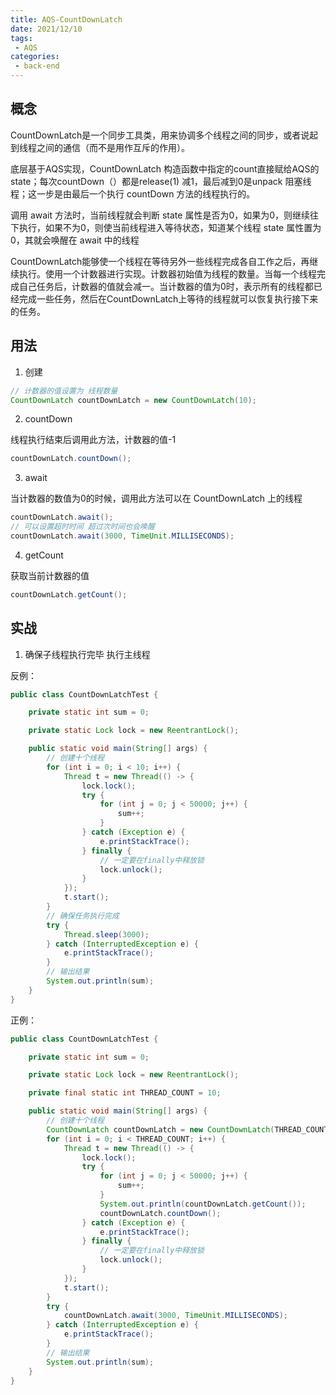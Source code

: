 ```yaml
---
title: AQS-CountDownLatch
date: 2021/12/10
tags:
 - AQS
categories:
 - back-end
---
```


## 概念

CountDownLatch是一个同步工具类，用来协调多个线程之间的同步，或者说起到线程之间的通信（而不是用作互斥的作用）。

底层基于AQS实现，CountDownLatch 构造函数中指定的count直接赋给AQS的state；每次countDown（）都是release(1) 减1，最后减到0是unpack 阻塞线程；这一步是由最后一个执行 countDown 方法的线程执行的。

调用 await 方法时，当前线程就会判断 state 属性是否为0，如果为0，则继续往下执行，如果不为0，则使当前线程进入等待状态，知道某个线程 state 属性置为0，其就会唤醒在 await 中的线程

CountDownLatch能够使一个线程在等待另外一些线程完成各自工作之后，再继续执行。使用一个计数器进行实现。计数器初始值为线程的数量。当每一个线程完成自己任务后，计数器的值就会减一。当计数器的值为0时，表示所有的线程都已经完成一些任务，然后在CountDownLatch上等待的线程就可以恢复执行接下来的任务。



## 用法

1. 创建

```java
// 计数器的值设置为 线程数量
CountDownLatch countDownLatch = new CountDownLatch(10);
```

2. countDown

线程执行结束后调用此方法，计数器的值-1

```java
countDownLatch.countDown();
```

3. await

当计数器的数值为0的时候，调用此方法可以在 CountDownLatch 上的线程

```java
countDownLatch.await();
// 可以设置超时时间 超过次时间也会唤醒
countDownLatch.await(3000, TimeUnit.MILLISECONDS);
```

4. getCount

获取当前计数器的值

```java
countDownLatch.getCount();
```



## 实战

1. 确保子线程执行完毕 执行主线程

反例：

```java
public class CountDownLatchTest {

    private static int sum = 0;

    private static Lock lock = new ReentrantLock();

    public static void main(String[] args) {
        // 创建十个线程
        for (int i = 0; i < 10; i++) {
            Thread t = new Thread(() -> {
                lock.lock();
                try {
                    for (int j = 0; j < 50000; j++) {
                        sum++;
                    }
                } catch (Exception e) {
                    e.printStackTrace();
                } finally {
                    // 一定要在finally中释放锁
                    lock.unlock();
                }
            });
            t.start();
        }
        // 确保任务执行完成
        try {
            Thread.sleep(3000);
        } catch (InterruptedException e) {
            e.printStackTrace();
        }
        // 输出结果
        System.out.println(sum);
    }
}
```

正例：

```java
public class CountDownLatchTest {

    private static int sum = 0;

    private static Lock lock = new ReentrantLock();

    private final static int THREAD_COUNT = 10;

    public static void main(String[] args) {
        // 创建十个线程
        CountDownLatch countDownLatch = new CountDownLatch(THREAD_COUNT);
        for (int i = 0; i < THREAD_COUNT; i++) {
            Thread t = new Thread(() -> {
                lock.lock();
                try {
                    for (int j = 0; j < 50000; j++) {
                        sum++;
                    }
                    System.out.println(countDownLatch.getCount());
                    countDownLatch.countDown();
                } catch (Exception e) {
                    e.printStackTrace();
                } finally {
                    // 一定要在finally中释放锁
                    lock.unlock();
                }
            });
            t.start();
        }
        try {
            countDownLatch.await(3000, TimeUnit.MILLISECONDS);
        } catch (InterruptedException e) {
            e.printStackTrace();
        }
        // 输出结果
        System.out.println(sum);
    }
}
```



